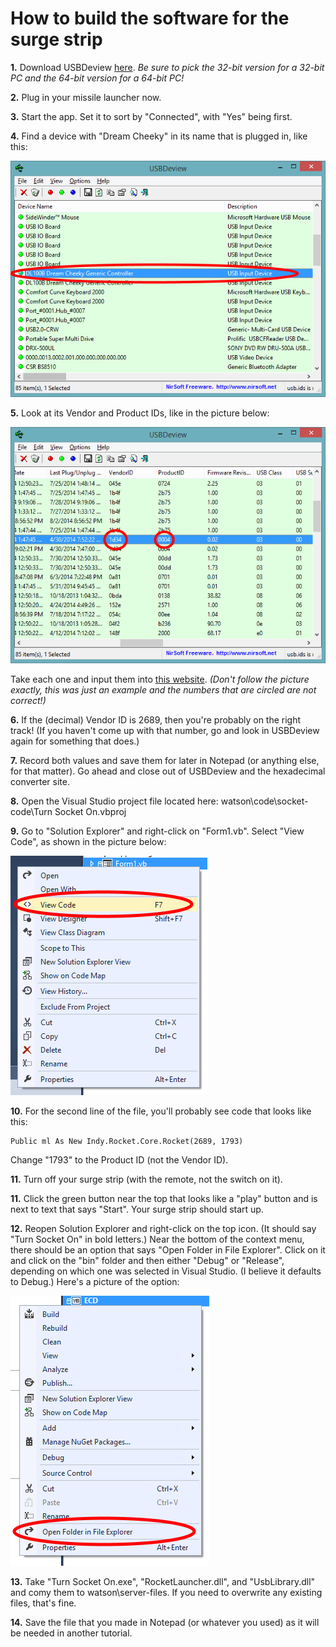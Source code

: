 How to build the software for the surge strip
=============================================

**1.** Download USBDeview [here](http://www.nirsoft.net/utils/usb_devices_view.html). *Be sure to pick the 32-bit version for a 32-bit PC and the 64-bit version for a 64-bit PC!*

**2.** Plug in your missile launcher now.

**3.** Start the app. Set it to sort by "Connected", with "Yes" being first.

**4.** Find a device with "Dream Cheeky" in its name that is plugged in, like this:

![alt text](https://github.com/milkey-mouse/watson/raw/master/instructions/computer/software/surge-strip/usb-1.png "The correct device is circled.")

**5.** Look at its Vendor and Product IDs, like in the picture below:

![alt text](https://github.com/milkey-mouse/watson/raw/master/instructions/computer/software/surge-strip/usb-2.png "The correct device is circled.")

Take each one and input them into [this website](http://www.binaryhexconverter.com/hex-to-decimal-converter). *(Don't follow the picture exactly, this was just an example and the numbers that are circled are not correct!)*

**6.** If the (decimal) Vendor ID is 2689, then you're probably on the right track! (If you haven't come up with that number, go and look in USBDeview again for something that does.)

**7.** Record both values and save them for later in Notepad (or anything else, for that matter). Go ahead and close out of USBDeview and the hexadecimal converter site.

**8.** Open the Visual Studio project file located here: watson\code\socket-code\Turn Socket On.vbproj

**9.** Go to "Solution Explorer" and right-click on "Form1.vb". Select "View Code", as shown in the picture below:

![alt text](https://github.com/milkey-mouse/watson/raw/master/instructions/computer/software/surge-strip/context-menu-3.png "The correct device is circled.")

**10.** For the second line of the file, you'll probably see code that looks like this:

```VB.net
Public ml As New Indy.Rocket.Core.Rocket(2689, 1793)
```

Change "1793" to the Product ID (not the Vendor ID).

**11.** Turn off your surge strip (with the remote, not the switch on it).

**11.** Click the green button near the top that looks like a "play" button and is next to text that says "Start". Your surge strip should start up.

**12.** Reopen Solution Explorer and right-click on the top icon. (It should say "Turn Socket On" in bold letters.) Near the bottom of the context menu, there should be an option that says "Open Folder in File Explorer". Click on it and click on the "bin" folder and then either "Debug" or "Release", depending on which one was selected in Visual Studio. (I believe it defaults to Debug.) Here's a picture of the option:

![alt text](https://github.com/milkey-mouse/watson/raw/master/instructions/computer/software/drives/context-menu.png "The correct button is circled.")

**13.** Take "Turn Socket On.exe", "RocketLauncher.dll", and "UsbLibrary.dll" and comy them to watson\server-files. If you need to overwrite any existing files, that's fine.

**14.** Save the file that you made in Notepad (or whatever you used) as it will be needed in another tutorial.